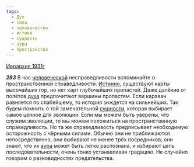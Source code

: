 ```yaml
---
tags:
  - Дух
  - сила
  - человечество
  - истина
  - сущность
  - аура
  - пространство
---
```


[Иерархия 1931г](https://127.0.0.1:4002/agni/1931)

___283___
В час [человеческой](../../../tags/#человечество) несправедливости вспоминайте о пространственной справедливости. [Истинно](../../../tags/#истина), существуют карты высочайших гор, но нет карт глубочайших пропастей. Даже далёкие от полётов [духа](../../../tags/#Дух) предпочитают вершины пропастям. Если караван равняется по слабейшему, то история зиждется на сильнейших. Так будем помнить о той замечательной [сущности](../../../tags/#сущность), которая выбирает самое ценное для эволюции. Если мы можем быть уверены, что служим эволюции, то мы можем положиться на пространственную справедливость. Но та же справедливость предписывает необходимую осторожность с чёрными силами. Обычно они не приближаются непосредственно, они выбирают не менее трёх посредников; они знают, что их [аура](../../../tags/#аура) может быть легко распознана, и избирают цепь последовательности, очень тонко устанавливая градацию. Не случайно говорим о разновидностях предательства.   

